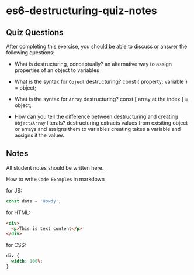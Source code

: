 # es6-destructuring-quiz-notes

## Quiz Questions

After completing this exercise, you should be able to discuss or answer the following questions:

- What is destructuring, conceptually?
  an alternative way to assign properties of an object to variables

- What is the syntax for `Object` destructuring?
  const { property: variable } = object;

- What is the syntax for `Array` destructuring?
  const [ array at the index ] = object;

- How can you tell the difference between destructuring and creating `Object`/`Array` literals?
  destructuring extracts values from exisiting object or arrays and assigns them to variables
  creating takes a variable and assigns it the values

## Notes

All student notes should be written here.

How to write `Code Examples` in markdown

for JS:

```javascript
const data = 'Howdy';
```

for HTML:

```html
<div>
  <p>This is text content</p>
</div>
```

for CSS:

```css
div {
  width: 100%;
}
```
